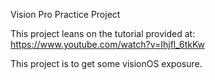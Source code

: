 Vision Pro Practice Project

This project leans on the tutorial provided at: https://www.youtube.com/watch?v=Ihjfl_6tkKw

This project is to get some visionOS exposure.
